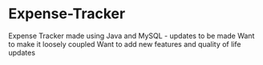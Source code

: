 # Expense-Tracker
Expense Tracker made using Java and MySQL - updates to be made
Want to make it loosely coupled
Want to add new features and quality of life updates

